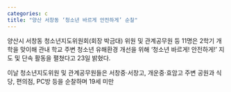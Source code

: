 ```yaml
---
categories: c
title: "양산 서창동 ‘청소년 바르게 안전하게’ 순찰"
---
```

양산시 서창동 청소년지도위원회(회장 박금대) 위원 및 관계공무원 등 11명은 2학기 개학을 맞이해 관내 학교 주변 청소년 유해환경 개선을 위해 ‘청소년 바르게! 안전하게!’ 지도 및 단속 활동을 펼쳤다고 23일 밝혔다.

이날 청소년지도위원 및 관계공무원들은 서창중·서창고, 개운중·효암고  주변 공원과 식당, 편의점, PC방 등을 순찰하며 19세 미만